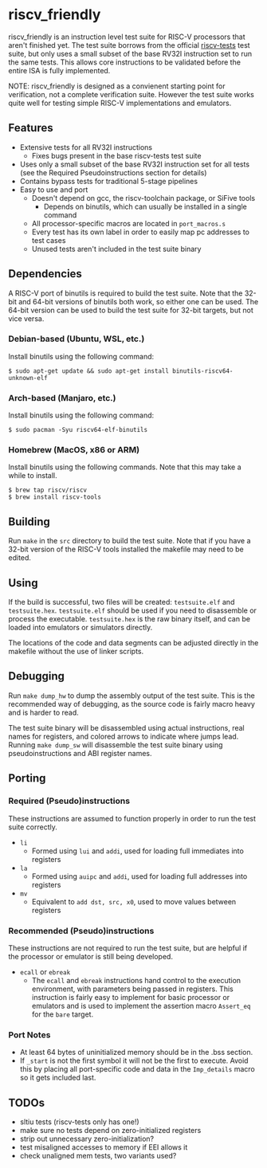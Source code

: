 # riscv_friendly

riscv_friendly is an instruction level test suite for RISC-V processors that aren't finished yet.  The test suite borrows from the official [riscv-tests](https://github.com/riscv-software-src/riscv-tests) test suite, but only uses a small subset of the base RV32I instruction set to run the same tests.  This allows core instructions to be validated before the entire ISA is fully implemented.
  
NOTE: riscv_friendly is designed as a convienent starting point for verification, not a complete verification suite.  However the test suite works quite well for testing simple RISC-V implementations and emulators.

## Features
 - Extensive tests for all RV32I instructions
   - Fixes bugs present in the base riscv-tests test suite
 - Uses only a small subset of the base RV32I instruction set for all tests (see the Required Pseudoinstructions section for details)
 - Contains bypass tests for traditional 5-stage pipelines
 - Easy to use and port
   - Doesn't depend on gcc, the riscv-toolchain package, or SiFive tools
      - Depends on binutils, which can usually be installed in a single command
   - All processor-specific macros are located in `port_macros.s`
   - Every test has its own label in order to easily map pc addresses to test cases
   - Unused tests aren't included in the test suite binary

## Dependencies
A RISC-V port of binutils is required to build the test suite.  Note that the 32-bit and 64-bit versions of binutils both work, so either one can be used.  The 64-bit version can be used to build the test suite for 32-bit targets, but not vice versa.
  
### Debian-based (Ubuntu, WSL, etc.)
Install binutils using the following command:
```
$ sudo apt-get update && sudo apt-get install binutils-riscv64-unknown-elf
```
  
### Arch-based (Manjaro, etc.)
Install binutils using the following command:
```
$ sudo pacman -Syu riscv64-elf-binutils
```
  
### Homebrew (MacOS, x86 or ARM)
Install binutils using the following commands.  Note that this may take a while to install.
```
$ brew tap riscv/riscv
$ brew install riscv-tools
```

## Building
Run `make` in the `src` directory to build the test suite.  Note that if you have a 32-bit version of the RISC-V tools installed the makefile may need to be edited.

## Using
If the build is successful, two files will be created: `testsuite.elf` and `testsuite.hex`.  `testsuite.elf` should be used if you need to disassemble or process the executable.  `testsuite.hex` is the raw binary itself, and can be loaded into emulators or simulators directly.
  
The locations of the code and data segments can be adjusted directly in the makefile without the use of linker scripts.

## Debugging
Run `make dump_hw` to dump the assembly output of the test suite.  This is the recommended way of debugging, as the source code is fairly macro heavy and is harder to read.
  
The test suite binary will be disassembled using actual instructions, real names for registers, and colored arrows to indicate where jumps lead.  Running `make dump_sw` will disassemble the test suite binary using pseudoinstructions and ABI register names.

## Porting
### Required (Pseudo)instructions
These instructions are assumed to function properly in order to run the test suite correctly.
 - `li`
    - Formed using `lui` and `addi`, used for loading full immediates into registers
 - `la`
    - Formed using `auipc` and `addi`, used for loading full addresses into registers
 - `mv`
    - Equivalent to `add dst, src, x0`, used to move values between registers

### Recommended (Pseudo)instructions
These instructions are not required to run the test suite, but are helpful if the processor or emulator is still being developed.
 - `ecall` or `ebreak`
    - The `ecall` and `ebreak` instructions hand control to the execution environment, with parameters being passed in registers.  This instruction is fairly easy to implement for basic processor or emulators and is used to implement the assertion macro `Assert_eq` for the `bare` target.

### Port Notes
 - At least 64 bytes of uninitialized memory should be in the .bss section.
 - If `_start` is not the first symbol it will not be the first to execute.  Avoid this by placing all port-specific code and data in the `Imp_details` macro so it gets included last.

## TODOs

 - sltiu tests (riscv-tests only has one!)
 - make sure no tests depend on zero-initialized registers
 - strip out unnecessary zero-initialization?
 - test misaligned accesses to memory if EEI allows it
 - check unaligned mem tests, two variants used?
 